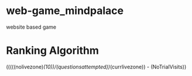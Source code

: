 # web-game_mindpalace
website based game

# Ranking Algorithm
(((((nolivezone)*(10))/(questionsattempted))*(currlivezone)) - (NoTrialVisits))
